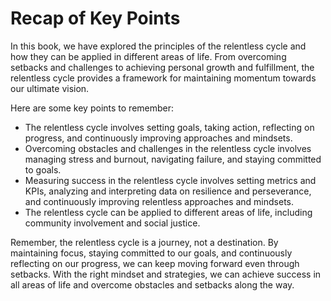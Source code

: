Recap of Key Points
==========================================

In this book, we have explored the principles of the relentless cycle and how they can be applied in different areas of life. From overcoming setbacks and challenges to achieving personal growth and fulfillment, the relentless cycle provides a framework for maintaining momentum towards our ultimate vision.

Here are some key points to remember:

* The relentless cycle involves setting goals, taking action, reflecting on progress, and continuously improving approaches and mindsets.
* Overcoming obstacles and challenges in the relentless cycle involves managing stress and burnout, navigating failure, and staying committed to goals.
* Measuring success in the relentless cycle involves setting metrics and KPIs, analyzing and interpreting data on resilience and perseverance, and continuously improving relentless approaches and mindsets.
* The relentless cycle can be applied to different areas of life, including community involvement and social justice.

Remember, the relentless cycle is a journey, not a destination. By maintaining focus, staying committed to our goals, and continuously reflecting on our progress, we can keep moving forward even through setbacks. With the right mindset and strategies, we can achieve success in all areas of life and overcome obstacles and setbacks along the way.
